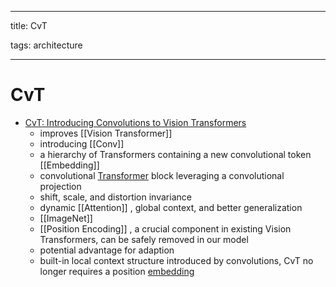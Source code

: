 
---

title: CvT

tags: architecture 

---

# CvT
- [CvT: Introducing Convolutions to Vision Transformers](https://arxiv.org/abs/2103.15808)
	- improves [[Vision Transformer]]
	- introducing [[Conv]]
	- a hierarchy of Transformers containing a new convolutional token [[Embedding]]
	- convolutional [Transformer](Transformer.md) block leveraging a convolutional projection
	- shift, scale, and distortion invariance
	- dynamic [[Attention]] , global context, and better generalization
	- [[ImageNet]]
	- [[Position Encoding]] , a crucial component in existing Vision Transformers, can be safely removed in our model
	- potential advantage for adaption
	- built-in local context structure introduced by convolutions, CvT no longer requires a position [embedding](Embedding.md)


































































